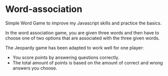 # Word-association

Simple Word Game to improve my Javascript skills and practice the basics.

In the word association game, you are given three words and then have to choose one of 
two options that are associated with the three given words. 

The Jeopardy game has been adapted to work well for one player:
* You score points by answering questions correctly.
* The total amount of points is based on the amount of correct and wrong answers you choose.
